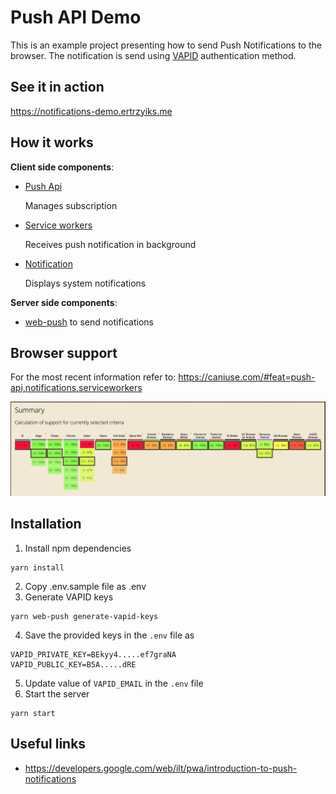 # Push API Demo

This is an example project presenting how to send Push Notifications to
the browser. The notification is send using
[VAPID](https://developers.google.com/web/ilt/pwa/introduction-to-push-notifications#using_vapid) authentication method.

## See it in action

https://notifications-demo.ertrzyiks.me


## How it works

**Client side components**:

 - [Push Api](https://developer.mozilla.org/en-US/docs/Web/API/Push_API)

   Manages subscription

 - [Service workers](https://developer.mozilla.org/en-US/docs/Web/API/Service_Worker_API)

   Receives push notification in background

 - [Notification](https://developer.mozilla.org/en-US/docs/Web/API/Notification)

   Displays system notifications

**Server side components**:

 - [web-push](https://github.com/web-push-libs/web-push) to send notifications



## Browser support

For the most recent information refer to: https://caniuse.com/#feat=push-api,notifications,serviceworkers

![](https://github.com/ertrzyiks/web-push-demo/blob/master/support.jpg)

## Installation

1. Install npm dependencies
```
yarn install
```
2. Copy .env.sample file as .env
3. Generate VAPID keys
```
yarn web-push generate-vapid-keys
```
4. Save the provided keys in the `.env` file as

```
VAPID_PRIVATE_KEY=BEkyy4.....ef7graNA
VAPID_PUBLIC_KEY=B5A.....dRE
```
5. Update value of `VAPID_EMAIL` in the `.env` file
6. Start the server
```
yarn start
```

## Useful links

 - https://developers.google.com/web/ilt/pwa/introduction-to-push-notifications
